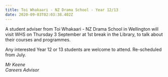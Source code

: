 ```yaml
---
title: Toi Whakaari - NZ Drama School - Year 12/13
date: 2020-09-03T02:03:38.402Z
---
```

A student adviser from Toi Whakaari - NZ Drama School in Wellington will visit WHS on Thursday 3 September at 1st break in the Library, to talk about their courses and programmes. 

Any interested Year 12 or 13 students are welcome to attend. Re-scheduled from July.

_Mr Keene  
Careers Advisor_